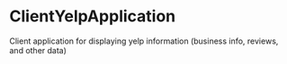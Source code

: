 # ClientYelpApplication
Client application for displaying yelp information (business info, reviews, and other data)
